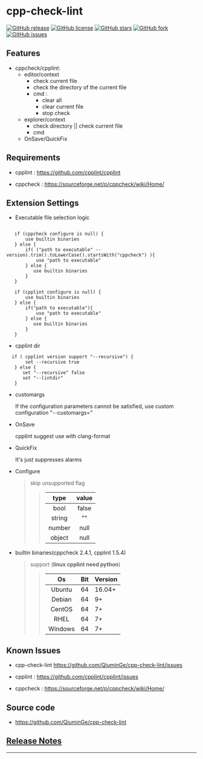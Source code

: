 # cpp-check-lint

[![GitHub release](https://img.shields.io/github/release/QiuminGe/cpp-check-lint.svg?style=plastic)](https://github.com/QiuminGe/cpp-check-lint/releases)
[![GitHub license](https://img.shields.io/github/license/QiuminGe/cpp-check-lint.svg?style=plastic)](https://github.com/QiuminGe/cpp-check-lint/blob/main/LICENSE)
[![GitHub stars](https://img.shields.io/github/stars/QiuminGe/cpp-check-lint?style=plastic)](https://github.com/QiuminGe/cpp-check-lint/stargazers)
[![GitHub fork](https://img.shields.io/github/forks/QiuminGe/cpp-check-lint.svg?style=plastic)](https://github.com/QiuminGe/cpp-check-lint/network/members)
[![GitHub issues](https://img.shields.io/github/issues/QiuminGe/cpp-check-lint.svg?style=plastic)](https://github.com/QiuminGe/cpp-check-lint/issues)

## Features

 * cppcheck/cpplint:
    * editor/context      
        * check current file    
        * check the directory of the current file    
        * cmd :    
            * clear all    
            * clear current file    
            * stop check    
    * explorer/context
        * check directory || check current file
        * cmd  
    * OnSave/QuickFix

## Requirements

* cpplint : https://github.com/cpplint/cpplint

* cppcheck : https://sourceforge.net/p/cppcheck/wiki/Home/

## Extension Settings

 * Executable file selection logic    
 ``` 
    
    if (cppcheck configure is null) {
        use builtin binaries
    } else {
        if( ("path to executable" --version).trim().toLowerCase().startsWith("cppcheck") ){
            use "path to executable"
        } else {
           use builtin binaries 
        }
    }

    if (cpplint configure is null) {
        use builtin binaries
    } else {
        if("path to executable"){
            use "path to executable"
        } else {
           use builtin binaries 
        }
    } 
```

* cpplint dir

 ``` 
   if ( cpplint version support "--recursive") {
        set --recursive true
    } else {
       set "--recursive" false
       set "--lintdir"
    }
 ``` 

* customargs

    If the configuration parameters cannot be satisfied, use custom configuration "--customargs="

* OnSave

    cpplint suggest use with clang-format

* QuickFix

    It's just suppresses alarms

* Configure
    > skip unsupported flag
    >> | type | value | 
    >> |:----:|:-----:|
    >> |bool|false|
    >> |string|""|
    >> |number|null|
    >> |object|null|

* builtin binaries(cppcheck 2.4.1, cpplint 1.5.4)
    > support  (**linux cpplint need python**)
    >> | Os | Bit | Version | 
    >> |:--:|:---:|:--------|
    >> |Ubuntu|64|16.04+|
    >> |Debian|64|9+|
    >> |CentOS|64|7+|
    >> |RHEL|64|7+|
    >> |Windows|64|7+|

## Known Issues

* cpp-check-lint https://github.com/QiuminGe/cpp-check-lint/issues

* cpplint : https://github.com/cpplint/cpplint/issues

* cppcheck : https://sourceforge.net/p/cppcheck/wiki/Home/

## Source code 

* https://github.com/QiuminGe/cpp-check-lint

##  [Release Notes](https://github.com/QiuminGe/cpp-check-lint/blob/main/CHANGELOG.md)

-----------------------------------------------------------------------------------------------------------

